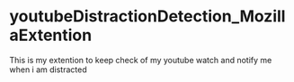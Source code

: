 # youtubeDistractionDetection_MozillaExtention
This is my extention to keep check of my youtube watch and notify me when i am distracted 

